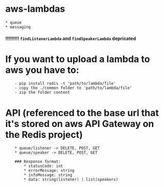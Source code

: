 # aws-lambdas
```
* queue 
* messaging 
```

#### !!!!!!!!! `findListenerLambda` and `findSpeakerLambda` depricated

# If you want to upload a lambda to aws you have to:
```
    - pip install redis -t 'path/to/lambda/file'
    - copy the ./common folder to 'path/to/lambda/file'
    - zip the folder content 
```

# API (referenced to the base url that it's stored on aws API Gateway on the Redis project)
```
    * queue/listener -> DELETE, POST, GET
    * queue/speaker -> DELETE, POST, GET

    ### Response format:
        * statusCode: int
        * errorMessage: string
        * infoMessage: string
        * data: string(listener) | list(speakers)
```
